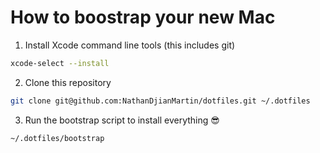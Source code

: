 # How to boostrap your new Mac

1. Install Xcode command line tools (this includes git)

```bash
xcode-select --install
```

2. Clone this repository

```bash
git clone git@github.com:NathanDjianMartin/dotfiles.git ~/.dotfiles
```

3. Run the bootstrap script to install everything 😎

```bash
~/.dotfiles/bootstrap
```
